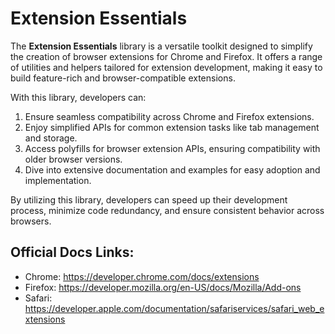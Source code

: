 # Extension Essentials
The **Extension Essentials** library is a versatile toolkit designed to simplify the creation of browser extensions for Chrome and Firefox. It offers a range of utilities and helpers tailored for extension development, making it easy to build feature-rich and browser-compatible extensions.

With this library, developers can:

1. Ensure seamless compatibility across Chrome and Firefox extensions.
2. Enjoy simplified APIs for common extension tasks like tab management and storage.
3. Access polyfills for browser extension APIs, ensuring compatibility with older browser versions.
4. Dive into extensive documentation and examples for easy adoption and implementation.

By utilizing this library, developers can speed up their development process, minimize code redundancy, and ensure consistent behavior across browsers.


## Official Docs Links:
- Chrome: https://developer.chrome.com/docs/extensions
- Firefox: https://developer.mozilla.org/en-US/docs/Mozilla/Add-ons
- Safari: https://developer.apple.com/documentation/safariservices/safari_web_extensions
